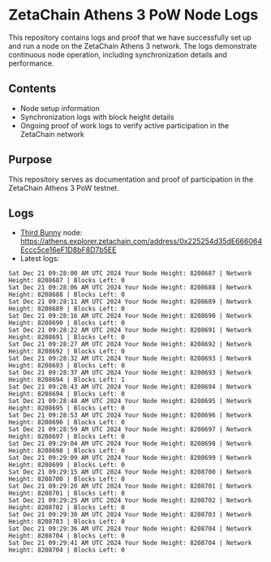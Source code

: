 # ZetaChain Athens 3 PoW Node Logs
This repository contains logs and proof that we have successfully set up and run a node on the ZetaChain Athens 3 network. The logs demonstrate continuous node operation, including synchronization details and performance.

## Contents
- Node setup information
- Synchronization logs with block height details
- Ongoing proof of work logs to verify active participation in the ZetaChain network

## Purpose
This repository serves as documentation and proof of participation in the ZetaChain Athens 3 PoW testnet.

## Logs

- [Third Bunny](https://thirdbunny.xyz/) node: https://athens.explorer.zetachain.com/address/0x225254d35dE666064Eccc5ce16eF1D8bF8D7b5EE
- Latest logs:
```
Sat Dec 21 09:28:00 AM UTC 2024 Your Node Height: 8208687 | Network Height: 8208687 | Blocks Left: 0
Sat Dec 21 09:28:06 AM UTC 2024 Your Node Height: 8208688 | Network Height: 8208688 | Blocks Left: 0
Sat Dec 21 09:28:11 AM UTC 2024 Your Node Height: 8208689 | Network Height: 8208689 | Blocks Left: 0
Sat Dec 21 09:28:16 AM UTC 2024 Your Node Height: 8208690 | Network Height: 8208690 | Blocks Left: 0
Sat Dec 21 09:28:22 AM UTC 2024 Your Node Height: 8208691 | Network Height: 8208691 | Blocks Left: 0
Sat Dec 21 09:28:27 AM UTC 2024 Your Node Height: 8208692 | Network Height: 8208692 | Blocks Left: 0
Sat Dec 21 09:28:32 AM UTC 2024 Your Node Height: 8208693 | Network Height: 8208693 | Blocks Left: 0
Sat Dec 21 09:28:37 AM UTC 2024 Your Node Height: 8208693 | Network Height: 8208694 | Blocks Left: 1
Sat Dec 21 09:28:43 AM UTC 2024 Your Node Height: 8208694 | Network Height: 8208694 | Blocks Left: 0
Sat Dec 21 09:28:48 AM UTC 2024 Your Node Height: 8208695 | Network Height: 8208695 | Blocks Left: 0
Sat Dec 21 09:28:53 AM UTC 2024 Your Node Height: 8208696 | Network Height: 8208696 | Blocks Left: 0
Sat Dec 21 09:28:59 AM UTC 2024 Your Node Height: 8208697 | Network Height: 8208697 | Blocks Left: 0
Sat Dec 21 09:29:04 AM UTC 2024 Your Node Height: 8208698 | Network Height: 8208698 | Blocks Left: 0
Sat Dec 21 09:29:09 AM UTC 2024 Your Node Height: 8208699 | Network Height: 8208699 | Blocks Left: 0
Sat Dec 21 09:29:15 AM UTC 2024 Your Node Height: 8208700 | Network Height: 8208700 | Blocks Left: 0
Sat Dec 21 09:29:20 AM UTC 2024 Your Node Height: 8208701 | Network Height: 8208701 | Blocks Left: 0
Sat Dec 21 09:29:25 AM UTC 2024 Your Node Height: 8208702 | Network Height: 8208702 | Blocks Left: 0
Sat Dec 21 09:29:30 AM UTC 2024 Your Node Height: 8208703 | Network Height: 8208703 | Blocks Left: 0
Sat Dec 21 09:29:36 AM UTC 2024 Your Node Height: 8208704 | Network Height: 8208704 | Blocks Left: 0
Sat Dec 21 09:29:41 AM UTC 2024 Your Node Height: 8208704 | Network Height: 8208704 | Blocks Left: 0
```
